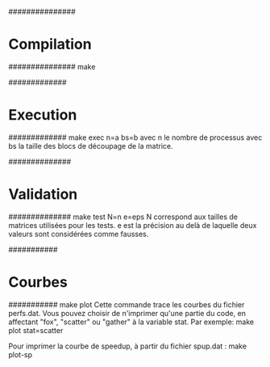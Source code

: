 ###############
# Compilation #
###############
make

#############
# Execution #
#############
make exec n=a bs=b
avec n le nombre de processus
avec bs la taille des blocs de découpage de la matrice.

##############
# Validation #
##############
make test N=n e=eps
N correspond aux tailles de matrices utilisées pour les tests.
e est la précision au delà de laquelle deux valeurs sont considérées comme fausses.

###########
# Courbes #
###########
make plot
Cette commande trace les courbes du fichier perfs.dat. Vous pouvez choisir de n'imprimer qu'une partie du code, en affectant "fox", "scatter" ou "gather" à la variable stat.
Par exemple:
make plot stat=scatter

Pour imprimer la courbe de speedup, à partir du fichier spup.dat :
make plot-sp

